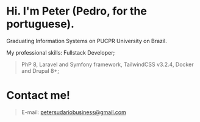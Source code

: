 # Hi. I'm Peter (Pedro, for the portuguese).

Graduating Information Systems on PUCPR University on Brazil.

My professional skills:
Fullstack Developer;
>PhP 8, Laravel and Symfony framework, TailwindCSS v3.2.4, Docker and Drupal 8+;



# Contact me!
>E-mail: petersudariobusiness@gmail.com

